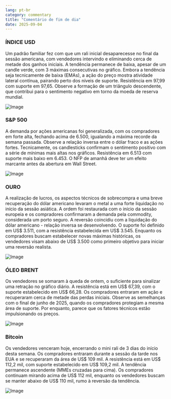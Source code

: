 ```yaml
---
lang: pt-br
category: commentary
title: "Comentário de fim de dia"
date: 2025-09-04
---
```


### ÍNDICE USD

Um padrão familiar fez com que um rali inicial desaparecesse no final da sessão americana, com vendedores intervindo e eliminando cerca de metade dos ganhos iniciais. A tendência permanece de baixa, apesar de um candle verde, com 3 máximas consecutivas no gráfico. Embora a tendência seja tecnicamente de baixa (EMAs), a ação do preço mostra atividade lateral contínua, pairando perto dos níveis de suporte. Resistência em 97,99 com suporte em 97,65. Observe a formação de um triângulo descendente, que contribui para o sentimento negativo em torno da moeda de reserva mundial.

![Image](https://markleighedu.github.io/img/Sep-2025/04-Sep-2025/usdindex.jpg)

### S&P 500

A demanda por ações americanas foi generalizada, com os compradores em forte alta, fechando acima de 6.500, igualando a máxima recorde da semana passada. Observe a relação inversa entre o dólar fraco e as ações fortes. Tecnicamente, os candlesticks confirmam o sentimento positivo com a série de mínimas mais altas nos gráficos. Resistência em 6.513 com suporte mais baixo em 6.453. O NFP de amanhã deve ter um efeito marcante antes da abertura em Wall Street.

![Image](https://markleighedu.github.io/img/Sep-2025/04-Sep-2025/sp500.jpg)

### OURO

A realização de lucros, os aspectos técnicos de sobrecompra e uma breve recuperação do dólar americano levaram o metal a uma forte liquidação no início da sessão asiática. A ordem foi restaurada com o início da sessão europeia e os compradores confirmaram a demanda pela commodity, considerada um porto seguro. A reversão coincidiu com a liquidação do dólar americano - relação inversa se desenvolvendo. O suporte foi definido em US$ 3.511, com a resistência estabelecida em US$ 3.545. Enquanto os compradores buscam estabelecer novas máximas históricas, os vendedores visam abaixo de US$ 3.500 como primeiro objetivo para iniciar uma reversão realista.

![Image](https://markleighedu.github.io/img/Sep-2025/04-Sep-2025/gold.jpg)

### ÓLEO BRENT

Os vendedores se somaram à queda de ontem, o suficiente para sinalizar uma retração no gráfico diário. A resistência está em US$ 67,39, com o suporte estabelecido em US$ 66,28. Os compradores entraram em ação e recuperaram cerca de metade das perdas iniciais. Observe as semelhanças com o final de junho de 2025, quando os compradores protegiam a mesma área de suporte. Por enquanto, parece que os fatores técnicos estão impulsionando os preços.

![Image](https://markleighedu.github.io/img/Sep-2025/04-Sep-2025/brentoil.jpg)

### Bitcoin

Os vendedores venceram hoje, encerrando o mini rali de 3 dias do início desta semana. Os compradores entraram durante a sessão da tarde nos EUA e se recuperaram da área de US$ 109 mil. A resistência está em US$ 112,2 mil, com suporte estabelecido em US$ 109,2 mil. A tendência permanece ascendente (MMEs cruzadas para cima). Os compradores continuam mirando acima de US$ 112 mil, enquanto os vendedores buscam se manter abaixo de US$ 110 mil, rumo à reversão da tendência.

![Image](https://markleighedu.github.io/img/Sep-2025/04-Sep-2025/bitcoin.jpg)


